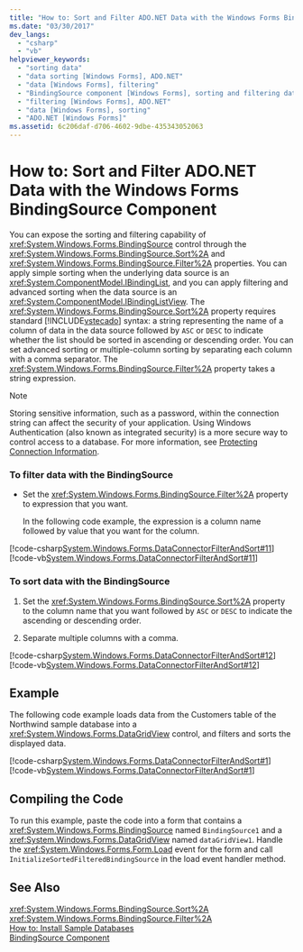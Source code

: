 ```yaml
---
title: "How to: Sort and Filter ADO.NET Data with the Windows Forms BindingSource Component"
ms.date: "03/30/2017"
dev_langs: 
  - "csharp"
  - "vb"
helpviewer_keywords: 
  - "sorting data"
  - "data sorting [Windows Forms], ADO.NET"
  - "data [Windows Forms], filtering"
  - "BindingSource component [Windows Forms], sorting and filtering data"
  - "filtering [Windows Forms], ADO.NET"
  - "data [Windows Forms], sorting"
  - "ADO.NET [Windows Forms]"
ms.assetid: 6c206daf-d706-4602-9dbe-435343052063
---
```

# How to: Sort and Filter ADO.NET Data with the Windows Forms BindingSource Component
You can expose the sorting and filtering capability of <xref:System.Windows.Forms.BindingSource> control through the <xref:System.Windows.Forms.BindingSource.Sort%2A> and <xref:System.Windows.Forms.BindingSource.Filter%2A> properties. You can apply simple sorting when the underlying data source is an <xref:System.ComponentModel.IBindingList>, and you can apply filtering and advanced sorting when the data source is an <xref:System.ComponentModel.IBindingListView>. The <xref:System.Windows.Forms.BindingSource.Sort%2A> property requires standard [!INCLUDE[vstecado](../../../../includes/vstecado-md.md)] syntax: a string representing the name of a column of data in the data source followed by `ASC` or `DESC` to indicate whether the list should be sorted in ascending or descending order. You can set advanced sorting or multiple-column sorting by separating each column with a comma separator. The <xref:System.Windows.Forms.BindingSource.Filter%2A> property takes a string expression.  
  
> [!NOTE]
>  Storing sensitive information, such as a password, within the connection string can affect the security of your application. Using Windows Authentication (also known as integrated security) is a more secure way to control access to a database. For more information, see [Protecting Connection Information](../../../../docs/framework/data/adonet/protecting-connection-information.md).  
  
### To filter data with the BindingSource  
  
-   Set the <xref:System.Windows.Forms.BindingSource.Filter%2A> property to expression that you want.  
  
     In the following code example, the expression is a column name followed by value that you want for the column.  
  
 [!code-csharp[System.Windows.Forms.DataConnectorFilterAndSort#11](../../../../samples/snippets/csharp/VS_Snippets_Winforms/System.Windows.Forms.DataConnectorFilterAndSort/CS/form1.cs#11)]
 [!code-vb[System.Windows.Forms.DataConnectorFilterAndSort#11](../../../../samples/snippets/visualbasic/VS_Snippets_Winforms/System.Windows.Forms.DataConnectorFilterAndSort/VB/form1.vb#11)]  
  
### To sort data with the BindingSource  
  
1.  Set the <xref:System.Windows.Forms.BindingSource.Sort%2A> property to the column name that you want followed by `ASC` or `DESC` to indicate the ascending or descending order.  
  
2.  Separate multiple columns with a comma.  
  
 [!code-csharp[System.Windows.Forms.DataConnectorFilterAndSort#12](../../../../samples/snippets/csharp/VS_Snippets_Winforms/System.Windows.Forms.DataConnectorFilterAndSort/CS/form1.cs#12)]
 [!code-vb[System.Windows.Forms.DataConnectorFilterAndSort#12](../../../../samples/snippets/visualbasic/VS_Snippets_Winforms/System.Windows.Forms.DataConnectorFilterAndSort/VB/form1.vb#12)]  
  
## Example  
 The following code example loads data from the Customers table of the Northwind sample database into a <xref:System.Windows.Forms.DataGridView> control, and filters and sorts the displayed data.  
  
 [!code-csharp[System.Windows.Forms.DataConnectorFilterAndSort#1](../../../../samples/snippets/csharp/VS_Snippets_Winforms/System.Windows.Forms.DataConnectorFilterAndSort/CS/form1.cs#1)]
 [!code-vb[System.Windows.Forms.DataConnectorFilterAndSort#1](../../../../samples/snippets/visualbasic/VS_Snippets_Winforms/System.Windows.Forms.DataConnectorFilterAndSort/VB/form1.vb#1)]  
  
## Compiling the Code  
 To run this example, paste the code into a form that contains a <xref:System.Windows.Forms.BindingSource> named `BindingSource1` and a <xref:System.Windows.Forms.DataGridView> named `dataGridView1`. Handle the <xref:System.Windows.Forms.Form.Load> event for the form and call `InitializeSortedFilteredBindingSource` in the load event handler method.  
  
## See Also  
 <xref:System.Windows.Forms.BindingSource.Sort%2A>  
 <xref:System.Windows.Forms.BindingSource.Filter%2A>  
 [How to: Install Sample Databases](http://msdn.microsoft.com/library/ed1291f6-604c-4972-ae22-0345c6dea12e)  
 [BindingSource Component](../../../../docs/framework/winforms/controls/bindingsource-component.md)
